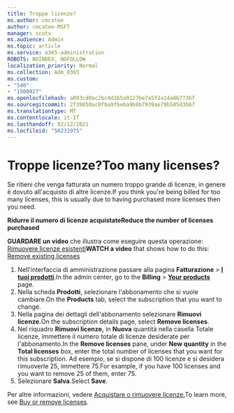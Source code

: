 ```yaml
---
title: Troppe licenze?
ms.author: cmcatee
author: cmcatee-MSFT
manager: scotv
ms.audience: Admin
ms.topic: article
ms.service: o365-administration
ROBOTS: NOINDEX, NOFOLLOW
localization_priority: Normal
ms.collection: Adm_O365
ms.custom:
- "540"
- "1500027"
ms.openlocfilehash: a093cd0ac2bc4d165a91276e7a5f1a14a8b7736f
ms.sourcegitcommit: 2f39850ac0fba9fbeba9b8b7939ae79b505d3b67
ms.translationtype: MT
ms.contentlocale: it-IT
ms.lasthandoff: 02/12/2021
ms.locfileid: "50231975"
---
```

# <a name="too-many-licenses"></a><span data-ttu-id="8a736-102">Troppe licenze?</span><span class="sxs-lookup"><span data-stu-id="8a736-102">Too many licenses?</span></span>

<span data-ttu-id="8a736-103">Se ritieni che venga fatturata un numero troppo grande di licenze, in genere è dovuto all'acquisto di altre licenze.</span><span class="sxs-lookup"><span data-stu-id="8a736-103">If you think you're being billed for too many licenses, this is usually due to having purchased more licenses then you need.</span></span>
  
<span data-ttu-id="8a736-104">**Ridurre il numero di licenze acquistate**</span><span class="sxs-lookup"><span data-stu-id="8a736-104">**Reduce the number of licenses purchased**</span></span>

<span data-ttu-id="8a736-105">**GUARDARE un video** che illustra come eseguire questa operazione: [Rimuovere licenze esistenti](https://go.microsoft.com/fwlink/p/?linkid=2154938)</span><span class="sxs-lookup"><span data-stu-id="8a736-105">**WATCH a video** that shows how to do this: [Remove existing licenses](https://go.microsoft.com/fwlink/p/?linkid=2154938)</span></span>
  
1. <span data-ttu-id="8a736-106">Nell'interfaccia di amministrazione passare alla pagina **Fatturazione** \> **[I tuoi prodotti](https://go.microsoft.com/fwlink/p/?linkid=842054)**.</span><span class="sxs-lookup"><span data-stu-id="8a736-106">In the admin center, go to the **Billing** \> **[Your products](https://go.microsoft.com/fwlink/p/?linkid=842054)** page.</span></span>
2. <span data-ttu-id="8a736-107">Nella scheda **Prodotti**, selezionare l'abbonamento che si vuole cambiare.</span><span class="sxs-lookup"><span data-stu-id="8a736-107">On the **Products** tab, select the subscription that you want to change.</span></span>
3. <span data-ttu-id="8a736-108">Nella pagina dei dettagli dell'abbonamento selezionare **Rimuovi licenze.**</span><span class="sxs-lookup"><span data-stu-id="8a736-108">On the subscription details page, select **Remove licenses**.</span></span>
4. <span data-ttu-id="8a736-109">Nel riquadro **Rimuovi licenze,** in  **Nuova** quantità nella casella Totale licenze, immettere il numero totale di licenze desiderate per l'abbonamento.</span><span class="sxs-lookup"><span data-stu-id="8a736-109">In the **Remove licenses** pane, under **New quantity** in the **Total licenses** box, enter the total number of licenses that you want for this subscription.</span></span> <span data-ttu-id="8a736-110">Ad esempio, se si dispone di 100 licenze e si desidera rimuoverle 25, immettere 75.</span><span class="sxs-lookup"><span data-stu-id="8a736-110">For example, if you have 100 licenses and you want to remove 25 of them, enter 75.</span></span>
5. <span data-ttu-id="8a736-111">Selezionare **Salva**.</span><span class="sxs-lookup"><span data-stu-id="8a736-111">Select **Save**.</span></span>

<span data-ttu-id="8a736-112">Per altre informazioni, vedere [Acquistare o rimuovere licenze.](https://docs.microsoft.com/microsoft-365/commerce/licenses/buy-licenses)</span><span class="sxs-lookup"><span data-stu-id="8a736-112">To learn more, see [Buy or remove licenses](https://docs.microsoft.com/microsoft-365/commerce/licenses/buy-licenses).</span></span>